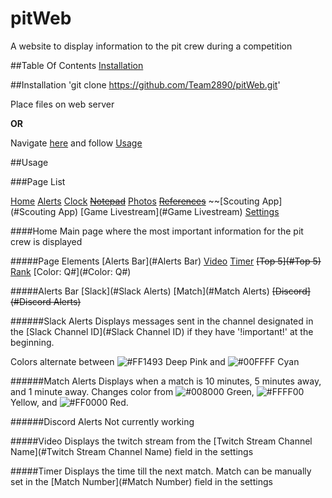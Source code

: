 # pitWeb
A website to display information to the pit crew during a competition

##Table Of Contents
[Installation](#Installation)

##Installation
'git clone https://github.com/Team2890/pitWeb.git'

Place files on web server

**OR**

Navigate [here](https://github.com/Team2890/pitWeb) and follow [Usage](#Usage)

##Usage

###Page List

[Home](#Home)
[Alerts](#Alerts)
[Clock](#Clock)
~~[Notepad](#Notepad)~~
[Photos](#Photos)
~~[References](#References)~~
~~[Scouting App](#Scouting App)
[Game Livestream](#Game Livestream)
[Settings](#Settings)

####Home
Main page where the most important information for the pit crew is displayed

#####Page Elements
[Alerts Bar](#Alerts Bar)
[Video](#Video)
[Timer](#Timer)
~~[Top 5](#Top 5)~~
[Rank](#Rank)
[Color: Q#](#Color: Q#)

#####Alerts Bar
[Slack](#Slack Alerts)
[Match](#Match Alerts)
~~[Discord](#Discord Alerts)~~

######Slack Alerts
Displays messages sent in the channel designated in the [Slack Channel ID](#Slack Channel ID) if they have '!important!' at the beginning.

Colors alternate between ![#FF1493](https://placehold.it/15/f03c15/000000?text=+) Deep Pink and ![#00FFFF](https://placehold.it/15/f03c15/000000?text=+) Cyan

######Match Alerts
Displays when a match is 10 minutes, 5 minutes away, and 1 minute away. Changes color from ![#008000](https://placehold.it/15/f03c15/000000?text=+) Green, ![#FFFF00](https://placehold.it/15/FFFF00/000000?text=+) Yellow, and ![#FF0000](https://placehold.it/15/f03c15/000000?text=+) Red.

######Discord Alerts
Not currently working

#####Video
Displays the twitch stream from the [Twitch Stream Channel Name](#Twitch Stream Channel Name) field in the settings

#####Timer
Displays the time till the next match. Match can be manually set in the [Match Number](#Match Number) field in the settings